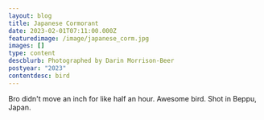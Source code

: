```yaml
---
layout: blog
title: Japanese Cormorant
date: 2023-02-01T07:11:00.000Z
featuredimage: /image/japanese_corm.jpg
images: []
type: content
descblurb: Photographed by Darin Morrison-Beer
postyear: "2023"
contentdesc: bird
---
```

Bro didn't move an inch for like half an hour. Awesome bird. Shot in Beppu, Japan. 

